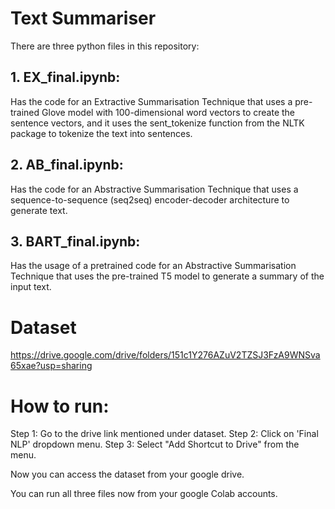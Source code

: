 # Text Summariser
There are three python files in this repository:
## 1. EX_final.ipynb: 
Has the code for an Extractive Summarisation Technique that uses a pre-trained Glove model with 100-dimensional word vectors to create the sentence vectors, and it uses the sent_tokenize function from the NLTK package to tokenize the text into sentences.

## 2. AB_final.ipynb:
Has the code for an Abstractive Summarisation Technique that uses a sequence-to-sequence (seq2seq) encoder-decoder architecture to generate text.

## 3. BART_final.ipynb: 
Has the usage of a pretrained code for an Abstractive Summarisation Technique that uses the pre-trained T5 model to generate a summary of the input text. 

# Dataset
https://drive.google.com/drive/folders/151c1Y276AZuV2TZSJ3FzA9WNSva65xae?usp=sharing

# How to run:
Step 1: Go to the drive link mentioned under dataset.
Step 2: Click on 'Final NLP' dropdown menu.
Step 3: Select "Add Shortcut to Drive" from the menu.

Now you can access the dataset from your google drive. 

You can run all three files now from your google Colab accounts.